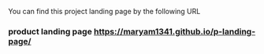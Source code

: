 You can find this project landing page  by the following URL

 ### product landing page  https://maryam1341.github.io/p-landing-page/
